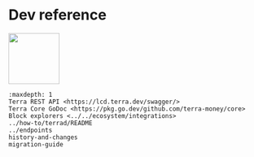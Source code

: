 # Dev reference

<img src="/img/Build_a_dApp_ver1.svg" height="100px">

```{toctree}
:maxdepth: 1
Terra REST API <https://lcd.terra.dev/swagger/>
Terra Core GoDoc <https://pkg.go.dev/github.com/terra-money/core>
Block explorers <../../ecosystem/integrations>
../how-to/terrad/README
../endpoints
history-and-changes
migration-guide
```
